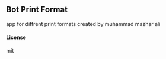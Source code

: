 ## Bot Print Format

app for diffrent print formats created by muhammad mazhar ali

#### License

mit